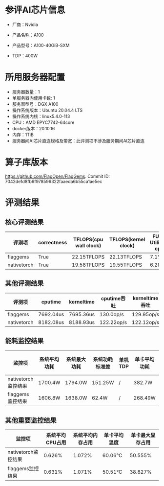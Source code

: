 # 参评AI芯片信息

* 厂商：Nvidia

* 产品名称：A100
* 产品型号：A100-40GiB-SXM
* TDP：400W

# 所用服务器配置

* 服务器数量：1
* 单服务器内使用卡数: 1
* 服务器型号：DGX A100
* 操作系统版本：Ubuntu 20.04.4 LTS
* 操作系统内核：linux5.4.0-113
* CPU：AMD EPYC7742-64core
* docker版本：20.10.16
* 内存：1TiB
* 服务器间AI芯片直连规格及带宽：此评测项不涉及服务期间AI芯片直连

# 算子库版本

https://github.com/FlagOpen/FlagGems. Commit ID: 7042de1d8fb6f978596322faaeda6b55ca1ae5ec

# 评测结果

## 核心评测结果

| 评测项  | correctness | TFLOPS(cpu wall clock) | TFLOPS(kernel clock) | FU(FLOPS Utilization)-cputime | FU-kerneltime |
| ---- | -------------- | -------------- | ------------ | ------ | ----- |
| flaggems | True    | 22.15TFLOPS       | 22.13TFLOPS        | 7.1% | 7.09% |
| nativetorch | True    | 19.58TFLOPS      | 19.55TFLOPS      | 6.28%      | 6.26%    |

## 其他评测结果

| 评测项  | cputime | kerneltime | cputime吞吐 | kerneltime吞吐 | 无预热时延 | 预热后时延 |
| ---- | -------------- | -------------- | ------------ | ------------ | -------------- | -------------- | 
| flaggems | 7692.04us       | 7695.36us        | 130.0op/s | 129.95op/s | 3833847.05us | 7858.99us |
| nativetorch | 8182.08us       | 8188.93us        | 122.22op/s | 122.12op/s | 27354.22us | 8201.75us |

## 能耗监控结果

| 监控项  | 系统平均功耗  | 系统最大功耗  | 系统功耗标准差 | 单机TDP | 单卡平均功耗 | 单卡最大功耗 | 单卡功耗标准差 | 单卡TDP |
| ---- | ------- | ------- | ------- | ----- | ------------ | ------------ | ------------- | ----- |
| nativetorch监控结果 | 1700.4W | 1794.0W | 151.25W   | /     | 382.7W       | 390.0W      | 7.61W        | 400W  |
| flaggems监控结果 | 1606.8W | 1638.0W | 62.4W   | /     | 268.49W       | 273.0W      | 4.53W        | 400W  |

## 其他重要监控结果

| 监控项  | 系统平均CPU占用 | 系统平均内存占用 | 单卡平均温度 | 单卡最大显存占用 |
| ---- | --------- | -------- | ------------ | -------------- |
| nativetorch监控结果 | 0.626%    | 1.072%   | 60.06°C       | 50.555%        |
| flaggems监控结果 | 0.631%    | 1.071%   | 50.51°C       | 38.827%        |
